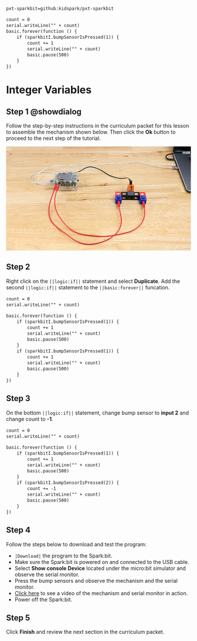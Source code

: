 ```package
pxt-sparkbit=github:kidspark/pxt-sparkbit
```

```template
count = 0
serial.writeLine("" + count)
basic.forever(function () {
    if (sparkbitI.bumpSensorIsPressed(1)) {
        count += 1
        serial.writeLine("" + count)
        basic.pause(500)
    }
})
```

# Integer Variables

## Step 1 @showdialog

Follow the step-by-step instructions in the curriculum packet for this lesson to assemble the mechanism shown below. Then click the **Ok** button to proceed to the next step of the tutorial.

![integer-variables-1](https://raw.githubusercontent.com/KidSpark/tutorials/master/assets/3-3-integer-variables-1.png)

## Step 2

Right click on the ``||logic:if||`` statement and select **Duplicate**. Add the second ``||logic:if||`` statement to the ``||basic:forever||`` funcation.

```blocks
count = 0
serial.writeLine("" + count)
```

```blocks
basic.forever(function () {
    if (sparkbitI.bumpSensorIsPressed(1)) {
        count += 1
        serial.writeLine("" + count)
        basic.pause(500)
    }
    if (sparkbitI.bumpSensorIsPressed(1)) {
        count += 1
        serial.writeLine("" + count)
        basic.pause(500)
    }
})
```

## Step 3

On the bottom ``||logic:if||`` statement, change bump sensor to **input 2** and change count to **-1**.

```blocks
count = 0
serial.writeLine("" + count)
```

```blocks
basic.forever(function () {
    if (sparkbitI.bumpSensorIsPressed(1)) {
        count += 1
        serial.writeLine("" + count)
        basic.pause(500)
    }
    if (sparkbitI.bumpSensorIsPressed(2)) {
        count += -1
        serial.writeLine("" + count)
        basic.pause(500)
    }
})
```

## Step 4

Follow the steps below to download and test the program:
* ``|Download|`` the program to the Spark:bit.
* Make sure the Spark:bit is powered on and connected to the USB cable.
* Select **Show console Device** located under the micro:bit simulator and observe the serial monitor.
* Press the bump sensors and observe the mechanism and the serial monitor.
* [Click here](https://youtu.be/reTxeG6eODU) to see a video of the mechanism and serial monitor in action.
* Power off the Spark:bit.

## Step 5

Click **Finish** and review the next section in the curriculum packet.